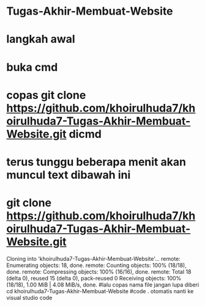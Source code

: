 ﻿# Tugas-Akhir-Membuat-Website
# langkah awal
# buka cmd 
# copas git clone https://github.com/khoirulhuda7/khoirulhuda7-Tugas-Akhir-Membuat-Website.git dicmd 
# terus tunggu beberapa menit akan muncul text dibawah ini 
# git clone https://github.com/khoirulhuda7/khoirulhuda7-Tugas-Akhir-Membuat-Website.git
Cloning into 'khoirulhuda7-Tugas-Akhir-Membuat-Website'...
remote: Enumerating objects: 18, done.
remote: Counting objects: 100% (18/18), done.
remote: Compressing objects: 100% (16/16), done.
remote: Total 18 (delta 0), reused 15 (delta 0), pack-reused 0
Receiving objects: 100% (18/18), 1.00 MiB | 4.08 MiB/s, done.
#lalu copas nama file jangan lupa diberi cd khoirulhuda7-Tugas-Akhir-Membuat-Website
#code . otomatis nanti ke visual studio code
